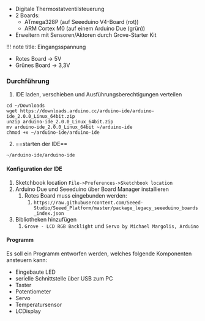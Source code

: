 - Digitale Thermostatventilsteuerung
- 2 Boards: 
	- ATmega328P (auf Seeeduino V4-Board (rot))
	- ARM Cortex M0 (auf einem Arduino Due (grün))
- Erweitern mit Sensoren/Aktoren durch Grove-Starter Kit

!!! note
    title: Eingangsspannung
- Rotes Board -> 5V
- Grünes Board -> 3,3V


### Durchführung
1. IDE laden, verschieben und Ausführungsberechtigungen verteilen
```
cd ~/Downloads
wget https://downloads.arduino.cc/arduino-ide/arduino-ide_2.0.0_Linux_64bit.zip
unzip arduino-ide_2.0.0_Linux_64bit.zip
mv arduino-ide_2.0.0_Linux_64bit ~/arduino-ide
chmod +x ~/arduino-ide/arduino-ide
```
2. ==starten der IDE==
```
~/arduino-ide/arduino-ide
```
#### Konfiguration der IDE
1. Sketchbook location
`File->Preferences->Sketchbook location`
2. Arduino Due und Seeeduino über Board Manager installieren
	1. Rotes Board muss eingebunden werden:
		1. `https://raw.githubusercontent.com/Seeed-Studio/Seeed_Platform/master/package_legacy_seeeduino_boards_index.json`
3. Bibliotheken hinzufügen
	1. `Grove - LCD RGB Backlight` und `Servo by Michael Margolis, Arduino` 

#### Programm
Es soll ein Programm entworfen werden, welches folgende Komponenten ansteuern kann:
- Eingebaute LED
- serielle Schnittstelle über USB zum PC
- Taster
- Potentiometer
- Servo
- Temperatursensor
- LCDisplay